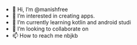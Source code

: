 - 👋 Hi, I’m @manishfree
- 👀 I’m interested in creating apps.
- 🌱 I’m currently learning kotlin and android studi
- 💞️ I’m looking to collaborate on
- 📫 How to reach me nbjkb

<!---
manishfree/manishfree is a ✨ special ✨ repository because its `README.md` (this file) appears on your GitHub profile.
You can click the Preview link to take a look at your changes.
--->
